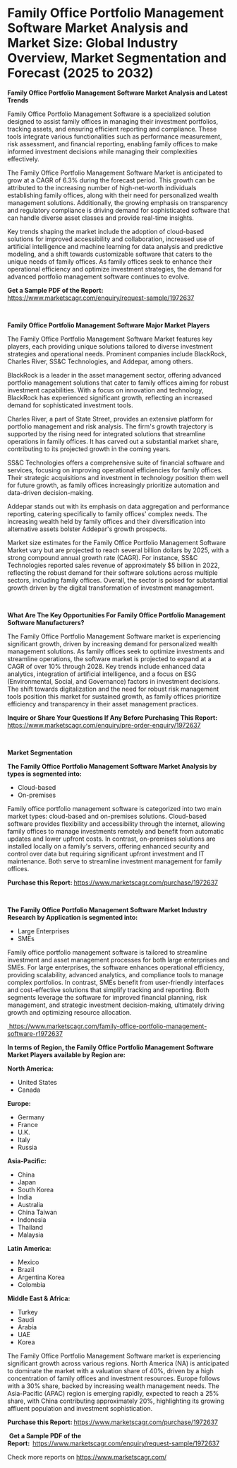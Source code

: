 <p><h1>Family Office Portfolio Management Software Market Analysis and Market Size: Global Industry Overview, Market Segmentation and Forecast (2025 to 2032)</h1></p><p><strong>Family Office Portfolio Management Software Market Analysis and Latest Trends</strong></p>
<p><p>Family Office Portfolio Management Software is a specialized solution designed to assist family offices in managing their investment portfolios, tracking assets, and ensuring efficient reporting and compliance. These tools integrate various functionalities such as performance measurement, risk assessment, and financial reporting, enabling family offices to make informed investment decisions while managing their complexities effectively. </p><p>The Family Office Portfolio Management Software Market is anticipated to grow at a CAGR of 6.3% during the forecast period. This growth can be attributed to the increasing number of high-net-worth individuals establishing family offices, along with their need for personalized wealth management solutions. Additionally, the growing emphasis on transparency and regulatory compliance is driving demand for sophisticated software that can handle diverse asset classes and provide real-time insights. </p><p>Key trends shaping the market include the adoption of cloud-based solutions for improved accessibility and collaboration, increased use of artificial intelligence and machine learning for data analysis and predictive modeling, and a shift towards customizable software that caters to the unique needs of family offices. As family offices seek to enhance their operational efficiency and optimize investment strategies, the demand for advanced portfolio management software continues to evolve.</p></p>
<p><strong>Get a Sample PDF of the Report:&nbsp;</strong> <a href="https://www.marketscagr.com/enquiry/request-sample/1972637?utm_campaign=2948&utm_medium=2&utm_source=Github&utm_content=ia&utm_term=10032025&utm_id=family-office-portfolio-management-software">https://www.marketscagr.com/enquiry/request-sample/1972637</a></p>
<p>&nbsp;</p>
<p><strong>Family Office Portfolio Management Software Major Market Players</strong></p>
<p><p>The Family Office Portfolio Management Software Market features key players, each providing unique solutions tailored to diverse investment strategies and operational needs. Prominent companies include BlackRock, Charles River, SS&C Technologies, and Addepar, among others.</p><p>BlackRock is a leader in the asset management sector, offering advanced portfolio management solutions that cater to family offices aiming for robust investment capabilities. With a focus on innovation and technology, BlackRock has experienced significant growth, reflecting an increased demand for sophisticated investment tools.</p><p>Charles River, a part of State Street, provides an extensive platform for portfolio management and risk analysis. The firm's growth trajectory is supported by the rising need for integrated solutions that streamline operations in family offices. It has carved out a substantial market share, contributing to its projected growth in the coming years.</p><p>SS&C Technologies offers a comprehensive suite of financial software and services, focusing on improving operational efficiencies for family offices. Their strategic acquisitions and investment in technology position them well for future growth, as family offices increasingly prioritize automation and data-driven decision-making.</p><p>Addepar stands out with its emphasis on data aggregation and performance reporting, catering specifically to family offices' complex needs. The increasing wealth held by family offices and their diversification into alternative assets bolster Addepar's growth prospects.</p><p>Market size estimates for the Family Office Portfolio Management Software Market vary but are projected to reach several billion dollars by 2025, with a strong compound annual growth rate (CAGR). For instance, SS&C Technologies reported sales revenue of approximately $5 billion in 2022, reflecting the robust demand for their software solutions across multiple sectors, including family offices. Overall, the sector is poised for substantial growth driven by the digital transformation of investment management.</p></p>
<p>&nbsp;</p>
<p><strong>What Are The Key Opportunities For Family Office Portfolio Management Software Manufacturers?</strong></p>
<p><p>The Family Office Portfolio Management Software market is experiencing significant growth, driven by increasing demand for personalized wealth management solutions. As family offices seek to optimize investments and streamline operations, the software market is projected to expand at a CAGR of over 10% through 2028. Key trends include enhanced data analytics, integration of artificial intelligence, and a focus on ESG (Environmental, Social, and Governance) factors in investment decisions. The shift towards digitalization and the need for robust risk management tools position this market for sustained growth, as family offices prioritize efficiency and transparency in their asset management practices.</p></p>
<p><strong>Inquire or Share Your Questions If Any Before Purchasing This Report:</strong> <a href="https://www.marketscagr.com/enquiry/pre-order-enquiry/1972637?utm_campaign=2948&utm_medium=2&utm_source=Github&utm_content=ia&utm_term=10032025&utm_id=family-office-portfolio-management-software">https://www.marketscagr.com/enquiry/pre-order-enquiry/1972637</a></p>
<p>&nbsp;</p>
<p><strong>Market Segmentation</strong></p>
<p><strong>The Family Office Portfolio Management Software Market Analysis by types is segmented into:</strong></p>
<p><ul><li>Cloud-based</li><li>On-premises</li></ul></p>
<p><p>Family office portfolio management software is categorized into two main market types: cloud-based and on-premises solutions. Cloud-based software provides flexibility and accessibility through the internet, allowing family offices to manage investments remotely and benefit from automatic updates and lower upfront costs. In contrast, on-premises solutions are installed locally on a family's servers, offering enhanced security and control over data but requiring significant upfront investment and IT maintenance. Both serve to streamline investment management for family offices.</p></p>
<p><strong>Purchase this Report:&nbsp;</strong><a href="https://www.marketscagr.com/purchase/1972637?utm_campaign=2948&utm_medium=2&utm_source=Github&utm_content=ia&utm_term=10032025&utm_id=family-office-portfolio-management-software">https://www.marketscagr.com/purchase/1972637</a></p>
<p>&nbsp;</p>
<p><strong>The Family Office Portfolio Management Software Market Industry Research by Application is segmented into:</strong></p>
<p><ul><li>Large Enterprises</li><li>SMEs</li></ul></p>
<p><p>Family office portfolio management software is tailored to streamline investment and asset management processes for both large enterprises and SMEs. For large enterprises, the software enhances operational efficiency, providing scalability, advanced analytics, and compliance tools to manage complex portfolios. In contrast, SMEs benefit from user-friendly interfaces and cost-effective solutions that simplify tracking and reporting. Both segments leverage the software for improved financial planning, risk management, and strategic investment decision-making, ultimately driving growth and optimizing resource allocation.</p></p>
<p><a href="https://www.marketscagr.com/family-office-portfolio-management-software-r1972637?utm_campaign=2948&utm_medium=2&utm_source=Github&utm_content=ia&utm_term=10032025&utm_id=family-office-portfolio-management-software">&nbsp;https://www.marketscagr.com/family-office-portfolio-management-software-r1972637</a></p>
<p><strong>In terms of Region, the Family Office Portfolio Management Software Market Players available by Region are:</strong></p>
<p>
    <p> <strong> North America: </strong>
        <ul>
            <li>United States</li>
            <li>Canada</li>
        </ul>
        </p> 
    <p> <strong> Europe: </strong>
        <ul>
            <li>Germany</li>
            <li>France</li>
            <li>U.K.</li>
            <li>Italy</li>
            <li>Russia</li>
        </ul>
        </p> 
    <p> <strong> Asia-Pacific: </strong>
        <ul>
            <li>China</li>
            <li>Japan</li>
            <li>South Korea</li>
            <li>India</li>
            <li>Australia</li>
            <li>China Taiwan</li>
            <li>Indonesia</li>
            <li>Thailand</li>
            <li>Malaysia</li>
        </ul>
        </p> 
    <p> <strong> Latin America: </strong>
        <ul>
            <li>Mexico</li>
            <li>Brazil</li>
            <li>Argentina Korea</li>
            <li>Colombia</li>
        </ul>
        </p> 
    <p> <strong> Middle East & Africa: </strong>
        <ul>
            <li>Turkey</li>
            <li>Saudi</li>
            <li>Arabia</li>
            <li>UAE</li>
            <li>Korea</li>
        </ul>
    </p>
    </p>
<p><p>The Family Office Portfolio Management Software market is experiencing significant growth across various regions. North America (NA) is anticipated to dominate the market with a valuation share of 40%, driven by a high concentration of family offices and investment resources. Europe follows with a 30% share, backed by increasing wealth management needs. The Asia-Pacific (APAC) region is emerging rapidly, expected to reach a 25% share, with China contributing approximately 20%, highlighting its growing affluent population and investment sophistication.</p></p>
<p><strong>Purchase this Report: </strong><a href="https://www.marketscagr.com/purchase/1972637?utm_campaign=2948&utm_medium=2&utm_source=Github&utm_content=ia&utm_term=10032025&utm_id=family-office-portfolio-management-software">https://www.marketscagr.com/purchase/1972637</a></p>
<p>&nbsp;<strong>Get a Sample PDF of the Report:&nbsp;&nbsp;</strong><a href="https://www.marketscagr.com/enquiry/request-sample/1972637?utm_campaign=2948&utm_medium=2&utm_source=Github&utm_content=ia&utm_term=10032025&utm_id=family-office-portfolio-management-software">https://www.marketscagr.com/enquiry/request-sample/1972637</a></p>
<p><strong></strong></p>
<p>Check more reports on <a href="https://www.marketscagr.com/?utm_campaign=2948&utm_medium=2&utm_source=Github&utm_content=ia&utm_term=10032025&utm_id=family-office-portfolio-management-software">https://www.marketscagr.com/</a></p>